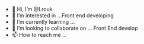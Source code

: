 - 👋 Hi, I’m @Lrouk
- 👀 I’m interested in ...Front end developing 
- 🌱 I’m currently learning ...
- 💞️ I’m looking to collaborate on ... Front End develop
- 📫 How to reach me ...

<!---
Lrouk/Lrouk is a ✨ special ✨ repository because its `README.md` (this file) appears on your GitHub profile.
You can click the Preview link to take a look at your changes.
--->
